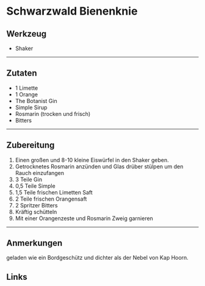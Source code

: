 Schwarzwald Bienenknie
=====================


Werkzeug
--------

* Shaker

***

Zutaten
-------

* 1 Limette
* 1 Orange
* The Botanist Gin
* Simple Sirup
* Rosmarin (trocken und frisch)
* Bitters

***

Zubereitung
-----------

1. Einen großen und 8-10 kleine Eiswürfel in den Shaker geben.
2. Getrocknetes Rosmarin anzünden und Glas drüber stülpen um den Rauch einzufangen
3. 3 Teile Gin
4. 0,5 Teile Simple
5. 1,5 Teile frischen Limetten Saft
6. 2 Teile frischen Orangensaft
7. 2 Spritzer Bitters
8. Kräftig schütteln
9. Mit einer Orangenzeste und Rosmarin Zweig garnieren

***

Anmerkungen
-----------
 geladen wie ein Bordgeschütz und dichter als der Nebel von Kap Hoorn.

Links
-----------